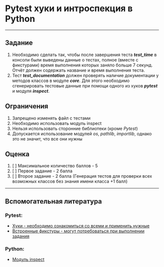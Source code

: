 # Pytest хуки и интроспекция в Python

***

## Задание

1. Необходимо сделать так, чтобы после завершения теста **_test_time_** в консоли были выведены данные о тестах,
   полное (вместе с фикстурами) время выполнения которых заняло больше 7 секунд. Отчёт должен содержать название и время
   выполнения теста.
2. Тест **_test_documentation_** должен проверять наличие документации у методов классов в модуле _**core**_. Для этого
   необходимо сгенерировать тестовые данные при помощи одного из хуков **_pytest_** и модуля **_inspect_**.

## Ограничения

1. Запрещено изменять файл с тестами
2. Необходимо использовать модуль inspect
3. Нельзя использовать сторонние библиотеки (кроме _Pytest_)
4. Допускается использование модулей _os_, _pathlib_, _importlib_, однако это не значит, что все они нужны

## Оценка

1. [ ] Максимальное количество баллов - 5  
2. [ ] Первое задание - 2 балла  
3. [ ] Второе задание - 2 балла (Генерация тестов для проверки всех возможных классов без знания имени класса +1 балл)

***

## Вспомогательная литература

### Pytest:
- [Хуки - необходимо ознакомиться со всеми и применить нужные](https://docs.pytest.org/en/stable/reference/reference.html#hooks)
- [Встроенные фикстуры - могут потребоваться при выполнении задания](https://docs.pytest.org/en/stable/reference/reference.html#fixtures)

### Python:
- [Модуль inspect](https://docs.python.org/3/library/inspect.html)
